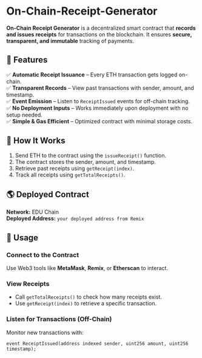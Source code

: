 # On-Chain-Receipt-Generator
**On-Chain Receipt Generator** is a decentralized smart contract that **records and issues receipts** for transactions on the blockchain. It ensures **secure, transparent, and immutable** tracking of payments.  

## 🚀 Features  
✅ **Automatic Receipt Issuance** – Every ETH transaction gets logged on-chain.  
✅ **Transparent Records** – View past transactions with sender, amount, and timestamp.  
✅ **Event Emission** – Listen to `ReceiptIssued` events for off-chain tracking.  
✅ **No Deployment Inputs** – Works immediately upon deployment with no setup needed.  
✅ **Simple & Gas Efficient** – Optimized contract with minimal storage costs.  

## 📌 How It Works  
1. Send ETH to the contract using the `issueReceipt()` function.  
2. The contract stores the sender, amount, and timestamp.  
3. Retrieve past receipts using `getReceipt(index)`.  
4. Track all receipts using `getTotalReceipts()`.  

## 🌎 Deployed Contract  
**Network:** EDU Chain  
**Deployed Address:** `your deployed address from Remix`  

## 🔗 Usage  
### **Connect to the Contract**  
Use Web3 tools like **MetaMask**, **Remix**, or **Etherscan** to interact.  

### **View Receipts**  
- Call `getTotalReceipts()` to check how many receipts exist.  
- Use `getReceipt(index)` to retrieve a specific transaction.  

### **Listen for Transactions (Off-Chain)**  
Monitor new transactions with:  
```solidity
event ReceiptIssued(address indexed sender, uint256 amount, uint256 timestamp);
